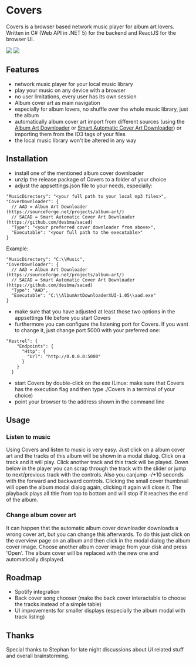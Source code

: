 # Covers

Covers is a browser based network music player for album art lovers. 
Written in C# (Web API in .NET 5) for the backend and ReactJS for the browser UI.

<img src="https://lh3.googleusercontent.com/pw/ACtC-3esfg585AU3HQkJWyIFUtjbh-x81DaCvlypm0UZcLEzvL0gFaO1M-d5WKDFfRLGlfVJG-ERutPAbmD2rCwshAy4P3p1tbZFfTmeJ462Q2hb1aWKr4i8eXWsMTOWPAr4a6vgs-IP7iHF6BXCcYKEm1Ie6Q=w1119-h815-no" />

<img src="https://lh3.googleusercontent.com/pw/ACtC-3cPOzMtaB8KCSA3rssPSKBt5ubW73ww5Tp72rdRJofRRqY236VoHZMauMNAMYFxWjt4KmsDmtmooXhexWCCauQYapJlJKAC8K-ijz26mDXfbeFZ87uB4FuC_T43Fp0XREy0WnXtwfMwLQaaDxAINtSDaQ=w1254-h746-no?authuser=0" />

## Features
* network music player for your local music library
* play your music on any device with a browser
* no user limitations, every user has its own session
* Album cover art as main navigation
* especially for album lovers, no shuffle over the whole music library, just the album
* automatically album cover art import from different sources (using the [Album Art Downloader](https://sourceforge.net/projects/album-art/) or [Smart Automatic Cover Art Downloader](https://github.com/desbma/sacad)) or importing them from the ID3 tags of your files
* the local music library won't be altered in any way

## Installation

* install one of the mentioned album cover downloader
* unzip the release package of Covers to a folder of your choice
* adjust the appsettings.json file to your needs, especially:
```
"MusicDirectory": "<your full path to your local mp3 files>",
"CoverDownloader": {
  // AAD = Album Art Downloader (https://sourceforge.net/projects/album-art/)
  // SACAD = Smart Automatic Cover Art Downloader (https://github.com/desbma/sacad)
  "Type": "<your preferred cover downloader from above>",
  "Executable": "<your full path to the executable>"
}
```
Example:
```
"MusicDirectory": "C:\\Music",
"CoverDownloader": {
  // AAD = Album Art Downloader (https://sourceforge.net/projects/album-art/)
  // SACAD = Smart Automatic Cover Art Downloader (https://github.com/desbma/sacad)
  "Type": "AAD",
  "Executable": "C:\\AlbumArtDownloaderXUI-1.05\\aad.exe"
}
```
* make sure that you have adjusted at least those two options in the appsettings file before you start Covers
* furthermore you can configure the listening port for Covers. If you want to change it, just change port 5000 with your preferred one:
```
"Kestrel": {
    "Endpoints": {
      "Http": {
        "Url": "http://0.0.0.0:5000"
      }
    }
  }
  ```
* start Covers by double-click on the exe (Linux: make sure that Covers has the execution flag and then type ./Covers in a terminal of your choice)
* point your browser to the address shown in the command line

## Usage
### Listen to music
Using Covers and listen to music is very easy. Just click on a album cover art and the tracks of this album will be shown in a modal dialog. Click on a track and it will play. Click another track and this track will be played. Down below in the player you can scrap through the track with the slider or jump to next/previous track with the controls. Also you canjump -/+10 seconds with the forward and backward controls. Clicking the small cover thumbnail will open the album modal dialog again, clicking it again will close it.
The playback plays all title from top to bottom and will stop if it reaches the end of the album.

### Change album cover art
It can happen that the automatic album cover downloader downloads a wrong cover art, but you can change this afterwards. To do this just click on the overview page on an album and then click in the modal dialog the album cover image. Choose another album cover image from your disk and press 'Open'. The album cover will be replaced with the new one and automatically displayed.

## Roadmap

* Spotify integration
* Back cover song chooser (make the back cover interactable to choose the tracks instead of a simple table)
* UI improvements for smaller displays (especially the album modal with track listing)

## Thanks

Special thanks to Stephan for late night discussions about UI related stuff and overall brainstorming.
